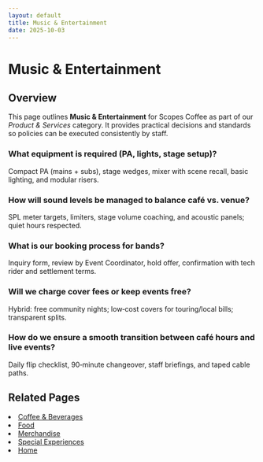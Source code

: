 ```yaml
---
layout: default
title: Music & Entertainment
date: 2025-10-03
---
```


# Music & Entertainment

## Overview
This page outlines **Music & Entertainment** for Scopes Coffee as part of our _Product & Services_ category. It provides practical decisions and standards so policies can be executed consistently by staff.

### What equipment is required (PA, lights, stage setup)?
Compact PA (mains + subs), stage wedges, mixer with scene recall, basic lighting, and modular risers.

### How will sound levels be managed to balance café vs. venue?
SPL meter targets, limiters, stage volume coaching, and acoustic panels; quiet hours respected.

### What is our booking process for bands?
Inquiry form, review by Event Coordinator, hold offer, confirmation with tech rider and settlement terms.

### Will we charge cover fees or keep events free?
Hybrid: free community nights; low‑cost covers for touring/local bills; transparent splits.

### How do we ensure a smooth transition between café hours and live events?
Daily flip checklist, 90‑minute changeover, staff briefings, and taped cable paths.

## Related Pages
<li><a href="drinks.md">Coffee &amp; Beverages</a></li>
<li><a href="food.md">Food</a></li>
<li><a href="merchandise.md">Merchandise</a></li>
<li><a href="specials.md">Special Experiences</a></li>
<li><a href="index.html">Home</a></li>
